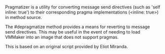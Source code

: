 Pragmatizer is a utility for converting message send directives (such as 'self inline: true') to their corresponding pragma implementations (<inline: true>) in method source.

The #depragmatize method provides a means for reverting to message send directives. This may be useful in the event of needing to load VMMaker into an image that does not support pragmas.

This is based on an original script provided by Eliot Miranda.